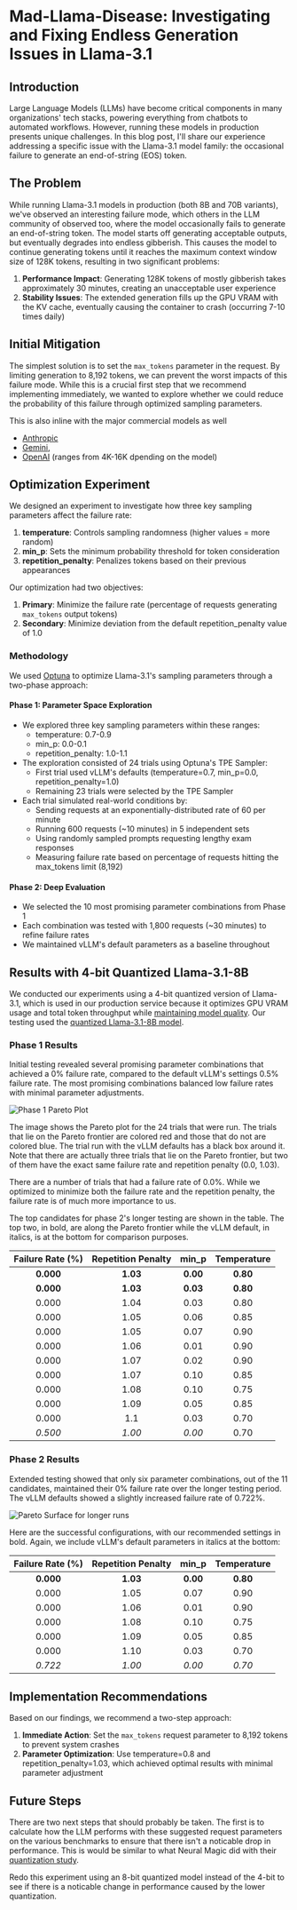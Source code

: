 # Mad-Llama-Disease: Investigating and Fixing Endless Generation Issues in Llama-3.1

## Introduction

Large Language Models (LLMs) have become critical components in many organizations' tech stacks, powering everything from chatbots to automated workflows. However, running these models in production presents unique challenges. In this blog post, I'll share our experience addressing a specific issue with the Llama-3.1 model family: the occasional failure to generate an end-of-string (EOS) token.

## The Problem

While running Llama-3.1 models in production (both 8B and 70B variants), we've observed an interesting failure mode, which others in the LLM community of observed too, where the model occasionally fails to generate an end-of-string token. The model starts off generating acceptable outputs, but eventually degrades into endless gibberish. This causes the model to continue generating tokens until it reaches the maximum context window size of 128K tokens, resulting in two significant problems:

1. **Performance Impact**: Generating 128K tokens of mostly gibberish takes approximately 30 minutes, creating an unacceptable user experience
2. **Stability Issues**: The extended generation fills up the GPU VRAM with the KV cache, eventually causing the container to crash (occurring 7-10 times daily)

## Initial Mitigation

The simplest solution is to set the `max_tokens` parameter in the request. By limiting generation to 8,192 tokens, we can prevent the worst impacts of this failure mode. While this is a crucial first step that we recommend implementing immediately, we wanted to explore whether we could reduce the probability of this failure through optimized sampling parameters.

This is also inline with the major commercial models as well

* [Anthropic](https://docs.anthropic.com/en/docs/about-claude/models#model-comparison-table)
* [Gemini](https://cloud.google.com/vertex-ai/generative-ai/docs/learn/models#gemini-1.5-pro),
* [OpenAI](https://platform.openai.com/docs/models) (ranges from 4K-16K dpending on the model)

## Optimization Experiment

We designed an experiment to investigate how three key sampling parameters affect the failure rate:

1. **temperature**: Controls sampling randomness (higher values = more random)
2. **min_p**: Sets the minimum probability threshold for token consideration
3. **repetition_penalty**: Penalizes tokens based on their previous appearances

Our optimization had two objectives:

1. **Primary**: Minimize the failure rate (percentage of requests generating `max_tokens` output tokens)
2. **Secondary**: Minimize deviation from the default repetition_penalty value of 1.0

### Methodology

We used [Optuna](https://optuna.readthedocs.io) to optimize Llama-3.1's sampling parameters through a two-phase approach:

#### Phase 1: Parameter Space Exploration
* We explored three key sampling parameters within these ranges:
  * temperature: 0.7-0.9
  * min_p: 0.0-0.1
  * repetition_penalty: 1.0-1.1    
* The exploration consisted of 24 trials using Optuna's TPE Sampler:
  * First trial used vLLM's defaults (temperature=0.7, min_p=0.0, repetition_penalty=1.0)
  * Remaining 23 trials were selected by the TPE Sampler
* Each trial simulated real-world conditions by:
  * Sending requests at an exponentially-distributed rate of 60 per minute
  * Running 600 requests (~10 minutes) in 5 independent sets
  * Using randomly sampled prompts requesting lengthy exam responses
  * Measuring failure rate based on percentage of requests hitting the max_tokens limit (8,192)

#### Phase 2: Deep Evaluation
* We selected the 10 most promising parameter combinations from Phase 1
* Each combination was tested with 1,800 requests (~30 minutes) to refine failure rates
* We maintained vLLM's default parameters as a baseline throughout

## Results with 4-bit Quantized Llama-3.1-8B

We conducted our experiments using a 4-bit quantized version of Llama-3.1, which is used in our production service because it optimizes GPU VRAM usage and total token throughput while [maintaining model quality](https://neuralmagic.com/blog/we-ran-over-half-a-million-evaluations-on-quantized-llms-heres-what-we-found/). Our testing used the [quantized Llama-3.1-8B model](https://huggingface.co/neuralmagic/Meta-Llama-3.1-70B-Instruct-quantized.w4a16).

### Phase 1 Results

Initial testing revealed several promising parameter combinations that achieved a 0% failure rate, compared to the default vLLM's settings 0.5% failure rate. The most promising combinations balanced low failure rates with minimal parameter adjustments.

![Phase 1 Pareto Plot](images/int4_pareto_plot_phase1.png)

The image shows the Pareto plot for the 24 trials that were run. The trials that lie on the Pareto frontier
are colored red and those that do not are colored blue. The trial run with the vLLM defaults has a black box around it. Note that there are actually three trials that lie on the Pareto frontier, but two of them have the exact same failure rate and repetition penalty (0.0, 1.03).

There are a number of trials that had a failure rate of 0.0%. While we optimized to minimize both the failure rate and the repetition penalty, the failure rate is of much more importance to us.

The top candidates for phase 2's longer testing are shown in the table. The top two, in bold, are along the Pareto frontier while the vLLM default, in italics, is at the bottom for comparison purposes.

| Failure Rate (%) | Repetition Penalty |   min_p  | Temperature |
|:----------------:|:------------------:|:--------:|:-----------:|
|     **0.000**    |    **1.03**        | **0.00** |   **0.80**  |
|     **0.000**    |    **1.03**        | **0.03** |   **0.80**  |
|       0.000      |      1.04          |   0.03   |     0.80    |
|       0.000      |      1.05          |   0.06   |     0.85    |
|       0.000      |      1.05          |   0.07   |     0.90    |
|       0.000      |      1.06          |   0.01   |     0.90    |
|       0.000      |      1.07          |   0.02   |     0.90    |
|       0.000      |      1.07          |   0.10   |     0.85    |
|       0.000      |      1.08          |   0.10   |     0.75    |
|       0.000      |      1.09          |   0.05   |     0.85    |
|       0.000      |      1.1           |   0.03   |     0.70    |
|      *0.500*     |     *1.00*         |  *0.00*  |     0.70    |


### Phase 2 Results

Extended testing showed that only six parameter combinations, out of the 11 candidates, maintained their 0% failure rate over the longer testing period. The vLLM defaults showed a slightly increased failure rate of 0.722%. 

![Pareto Surface for longer runs](images/int4_pareto_plot_phase2.png)

Here are the successful configurations, with our recommended settings in bold. Again, we include vLLM's default parameters in italics at the bottom:

| Failure Rate (%) | Repetition Penalty |   min_p  | Temperature |
|:----------------:|:------------------:|:--------:|:-----------:|
|    **0.000**     |     **1.03**       | **0.00** |  **0.80**   |
|      0.000       |       1.05         |   0.07   |    0.90     |
|      0.000       |       1.06         |   0.01   |    0.90     |
|      0.000       |       1.08         |   0.10   |    0.75     |
|      0.000       |       1.09         |   0.05   |    0.85     |
|      0.000       |       1.10         |   0.03   |    0.70     |
|     *0.722*      |      *1.00*        |  *0.00*  |   *0.70*    |

## Implementation Recommendations

Based on our findings, we recommend a two-step approach:

1. **Immediate Action**: Set the `max_tokens` request parameter to 8,192 tokens to prevent system crashes
2. **Parameter Optimization**: Use temperature=0.8 and repetition_penalty=1.03, which achieved optimal results with minimal parameter adjustment

## Future Steps

There are two next steps that should probably be taken. The first is to calculate how the LLM performs with these suggested request parameters on the various benchmarks to ensure that there isn't a noticable drop in performance. This is would be similar to what Neural Magic did with their [quantization study](https://neuralmagic.com/blog/we-ran-over-half-a-million-evaluations-on-quantized-llms-heres-what-we-found/).

Redo this experiment using an 8-bit quantized model instead of the 4-bit to see if there is a noticable change in performance caused by the lower quantization.